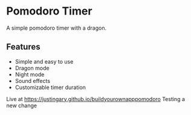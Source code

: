 # Pomodoro Timer

A simple pomodoro timer with a dragon.

## Features

-   Simple and easy to use
-   Dragon mode
-   Night mode
-   Sound effects
-   Customizable timer duration

Live at https://justingary.github.io/buildyourownapppomodoro
Testing a new change